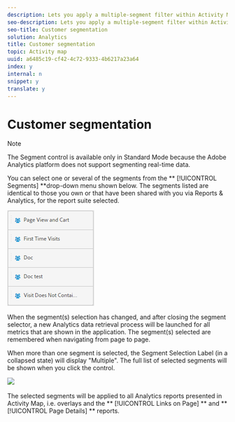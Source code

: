 ```yaml
---
description: Lets you apply a multiple-segment filter within Activity Map.
seo-description: Lets you apply a multiple-segment filter within Activity Map.
seo-title: Customer segmentation
solution: Analytics
title: Customer segmentation
topic: Activity map
uuid: a6485c19-cf42-4c72-9333-4b6217a23a64
index: y
internal: n
snippet: y
translate: y
---
```


# Customer segmentation


>[!NOTE]
>
>The Segment control is available only in Standard Mode because the Adobe Analytics platform does not support segmenting real-time data.

You can select one or several of the segments from the ** [!UICONTROL  Segments] **drop-down menu shown below. The segments listed are identical to those you own or that have been shared with you via Reports &amp; Analytics, for the report suite selected. 

![](../../assets/segments.png) 

When the segment(s) selection has changed, and after closing the segment selector, a new Analytics data retrieval process will be launched for all metrics that are shown in the application. The segment(s) selected are remembered when navigating from page to page. 

When more than one segment is selected, the Segment Selection Label (in a collapsed state) will display "Multiple". The full list of selected segments will be shown when you click the control. 

![](../../assets/two_segments.png) 

The selected segments will be applied to all Analytics reports presented in Activity Map, i.e. overlays and the ** [!UICONTROL  Links on Page] ** and ** [!UICONTROL  Page Details] ** reports. 
